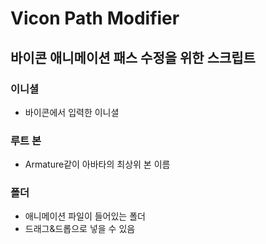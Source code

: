 # Vicon Path Modifier
## 바이콘 애니메이션 패스 수정을 위한 스크립트

### 이니셜 
 - 바이콘에서 입력한 이니셜
### 루트 본
 - Armature같이 아바타의 최상위 본 이름
### 폴더
 - 애니메이션 파일이 들어있는 폴더
 - 드래그&드롭으로 넣을 수 있음
